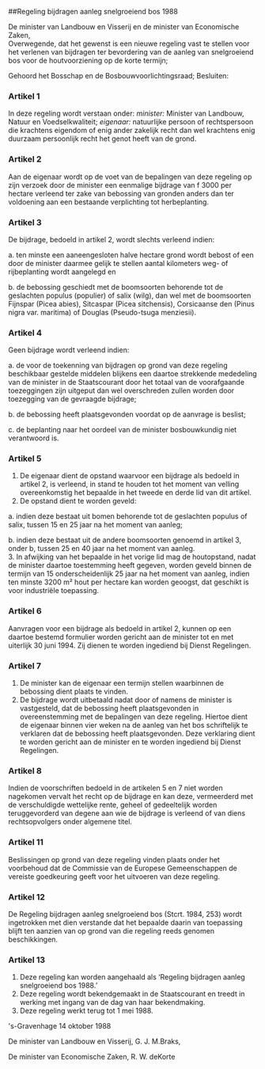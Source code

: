 <meta http-equiv='Content-Type' content='text/html; charset=utf-8' />

##Regeling bijdragen aanleg snelgroeiend bos 1988

De minister van Landbouw en Visserij en de minister van Economische Zaken,  
Overwegende, dat het gewenst is een nieuwe regeling vast te stellen voor het verlenen van bijdragen ter bevordering van de aanleg van snelgroeiend bos voor de houtvoorziening op de korte termijn;

Gehoord het Bosschap en de Bosbouwvoorlichtingsraad;
Besluiten:    

### Artikel  1  

In deze regeling wordt verstaan onder:    *minister:*   Minister van Landbouw, Natuur en Voedselkwaliteit;     *eigenaar:*   natuurlijke persoon of rechtspersoon die krachtens eigendom of enig ander zakelijk recht dan wel krachtens enig duurzaam persoonlijk recht het genot heeft van de grond.     

### Artikel  2  

Aan de eigenaar wordt op de voet van de bepalingen van deze regeling op zijn verzoek door de minister een eenmalige bijdrage van f 3000 per hectare verleend ter zake van bebossing van gronden anders dan ter voldoening aan een bestaande verplichting tot herbeplanting.  

### Artikel  3  

De bijdrage, bedoeld in artikel 2, wordt slechts verleend indien: 

a. ten minste een aaneengesloten halve hectare grond wordt bebost of een door de minister daarmee gelijk te stellen aantal kilometers weg- of rijbeplanting wordt aangelegd en  

b. de bebossing geschiedt met de boomsoorten behorende tot de geslachten populus (populier) of salix (wilg), dan wel met de boomsoorten Fijnspar (Picea abies), Sitcaspar (Picea sitchensis), Corsicaanse den (Pinus nigra var. maritima) of Douglas (Pseudo-tsuga menziesii).    

### Artikel  4  

Geen bijdrage wordt verleend indien: 

a. de voor de toekenning van bijdragen op grond van deze regeling beschikbaar gestelde middelen blijkens een daartoe strekkende mededeling van de minister in de Staatscourant door het totaal van de voorafgaande toezeggingen zijn uitgeput dan wel overschreden zullen worden door toezegging van de gevraagde bijdrage;  

b. de bebossing heeft plaatsgevonden voordat op de aanvrage is beslist;  

c. de beplanting naar het oordeel van de minister bosbouwkundig niet verantwoord is.    

### Artikel  5  

1.  De eigenaar dient de opstand waarvoor een bijdrage als bedoeld in artikel 2, is verleend, in stand te houden tot het moment van velling overeenkomstig het bepaalde in het tweede en derde lid van dit artikel.   
2.  De opstand dient te worden geveld: 

a. indien deze bestaat uit bomen behorende tot de geslachten populus of salix, tussen 15 en 25 jaar na het moment van aanleg;  

b. indien deze bestaat uit de andere boomsoorten genoemd in artikel 3, onder b, tussen 25 en 40 jaar na het moment van aanleg.     
3.  In afwijking van het bepaalde in het vorige lid mag de houtopstand, nadat de minister daartoe toestemming heeft gegeven, worden geveld binnen de termijn van 15 onderscheidenlijk 25 jaar na het moment van aanleg, indien ten minste 3200 m² hout per hectare kan worden geoogst, dat geschikt is voor industriële toepassing.   

### Artikel  6  

Aanvragen voor een bijdrage als bedoeld in artikel 2, kunnen op een daartoe bestemd formulier worden gericht aan de minister tot en met uiterlijk 30 juni 1994. Zij dienen te worden ingediend bij Dienst Regelingen.  

### Artikel  7  

1.  De minister kan de eigenaar een termijn stellen waarbinnen de bebossing dient plaats te vinden.   
2.  De bijdrage wordt uitbetaald nadat door of namens de minister is vastgesteld, dat de bebossing heeft plaatsgevonden in overeenstemming met de bepalingen van deze regeling. Hiertoe dient de eigenaar binnen vier weken na de aanleg van het bos schriftelijk te verklaren dat de bebossing heeft plaatsgevonden. Deze verklaring dient te worden gericht aan de minister en te worden ingediend bij Dienst Regelingen.   

### Artikel  8  

Indien de voorschriften bedoeld in de artikelen 5 en 7 niet worden nagekomen vervalt het recht op de bijdrage en kan deze, vermeerderd met de verschuldigde wettelijke rente, geheel of gedeeltelijk worden teruggevorderd van degene aan wie de bijdrage is verleend of van diens rechtsopvolgers onder algemene titel.  

### Artikel  11  

Beslissingen op grond van deze regeling vinden plaats onder het voorbehoud dat de Commissie van de Europese Gemeenschappen de vereiste goedkeuring geeft voor het uitvoeren van deze regeling.  

### Artikel  12  

De Regeling bijdragen aanleg snelgroeiend bos (Stcrt. 1984, 253) wordt ingetrokken met dien verstande dat het bepaalde daarin van toepassing blijft ten aanzien van op grond van die regeling reeds genomen beschikkingen.  

### Artikel  13  

1.  Deze regeling kan worden aangehaald als ‘Regeling bijdragen aanleg snelgroeiend bos 1988.’   
2.  Deze regeling wordt bekendgemaakt in de Staatscourant en treedt in werking met ingang van de dag van haar bekendmaking.   
3.  Deze regeling werkt terug tot 1 mei 1988.   

's-Gravenhage 
14 oktober 1988    

De 
minister van Landbouw en Visserij, 
G. J. M.Braks, 

De 
minister van Economische Zaken, 
R. W. deKorte    
